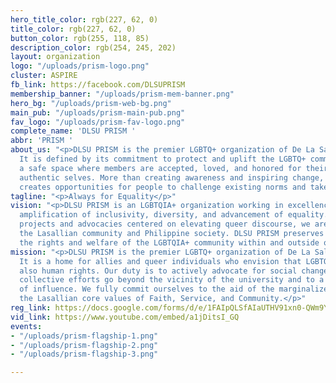 ```yaml
---
hero_title_color: rgb(227, 62, 0)
title_color: rgb(227, 62, 0)
button_color: rgb(255, 118, 85)
description_color: rgb(254, 245, 202)
layout: organization
logo: "/uploads/prism-logo.png"
cluster: ASPIRE
fb_link: https://facebook.com/DLSUPRISM
membership_banner: "/uploads/prism-mem-banner.png"
hero_bg: "/uploads/prism-web-bg.png"
main_pub: "/uploads/prism-main-pub.png"
fav_logo: "/uploads/prism-fav-logo.png"
complete_name: 'DLSU PRISM '
abbr: 'PRISM '
about_us: "<p>DLSU PRISM is the premier LGBTQ+ organization of De La Salle University.
  It is defined by its commitment to protect and uplift the LGBTQ+ community by creating
  a safe space where members are accepted, loved, and honored for their unique and
  authentic selves. More than creating awareness and inspiring change, DLSU PRISM
  creates opportunities for people to challenge existing norms and take real action.</p>"
tagline: "<p>Always for Equality</p>"
vision: "<p>DLSU PRISM is an LGBTQIA+ organization working in excellence towards the
  amplification of inclusivity, diversity, and advancement of equality. Through our
  projects and advocacies centered on elevating queer discourse, we are able to serve
  the Lasallian community and Philippine society. DLSU PRISM preserves and protects
  the rights and welfare of the LGBTQIA+ community within and outside of the University.</p>"
mission: "<p>DLSU PRISM is the premier LGBTQ+ organization of De La Salle University.
  It is a home for allies and queer individuals who envision that LGBTQ+ rights are
  also human rights. Our duty is to actively advocate for social change whereas our
  collective efforts go beyond the vicinity of the university and to a wider range
  of influence. We fully commit ourselves to the aid of the marginalized, united by
  the Lasallian core values of Faith, Service, and Community.</p>"
reg_link: https://docs.google.com/forms/d/e/1FAIpQLSfAIaUTHV91xn0-QWm9YfxfH0S6ucDf6TstOpGIw2P0zhYpMA/viewform?usp=sf_link
vid_link: https://www.youtube.com/embed/a1jDitsI_GQ
events:
- "/uploads/prism-flagship-1.png"
- "/uploads/prism-flagship-2.png"
- "/uploads/prism-flagship-3.png"

---
```

